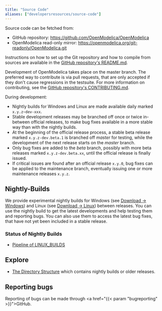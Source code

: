 ```yaml
---
title: "Source Code"
aliases: ["developersresources/source-code"]
---
```


Source code can be fetched from:
 - GitHub repository: <https://github.com/OpenModelica/OpenModelica>
 - OpenModelica read-only mirror: <https://openmodelica.org/git-readonly/OpenModelica.git>

Instructions on how to set up the Git repository and how to compile from sources are available in the [GitHub repository's README.md](https://github.com/OpenModelica/OpenModelica/blob/master/README.md).

Development of OpenModelica takes place on the master branch.
The preferred way to contribute is via pull requests, that are only accepted if they don't cause regressions in the testsuite.
For more information on contributing, see the [GitHub repository's CONTRIBUTING.md](https://github.com/OpenModelica/OpenModelica/blob/master/CONTRIBUTING.md).

During development:
 - Nightly builds for Windows and Linux are made available daily marked `x.y.z~dev-xxx`.
 - Stable development releases  may be branched off once or twice in-between official releases, to make bug fixes available in a more stable way than with the nightly builds.
 - At the beginning of the official release process, a stable beta release marked `x.y.z-dev.beta.1` is branched off *master* for testing, while the development of the next release starts on the *master* branch.
 - Only bug fixes are added to the *beta* branch, possibly with more beta releases marked `x.y.z-dev.beta.xx`, until the official release is finally issued.
 - If critical issues are found after an official release `x.y.0`, bug fixes can be applied to the maintenance branch, eventually issuing one or more maintenance releases `x.y.z`.

## Nightly-Builds

We provide experimental nightly builds for Windows (see [Download &rarr; Windows](/download/download-windows)) and Linux (see [Download &rarr; Linux](/download/download-linux)) between releases.
You can use the nightly build to get the latest developments and help testing them and reporting bugs.
You can also use them to access the latest bug fixes, that have not yet been included in a stable release.

### Status of Nightly Builds
 - [Pipeline of LINUX_BUILDS](https://test.openmodelica.org/jenkins/job/LINUX_BUILDS/)

## Explore

* <a href="http://build.openmodelica.org/omc/builds/">The Directory Structure</a> which contains nightly builds or older releases.

## Reporting bugs

Reporting of bugs can be made through <a href="{{< param "bugreporting" >}}">GitHub</a>.
